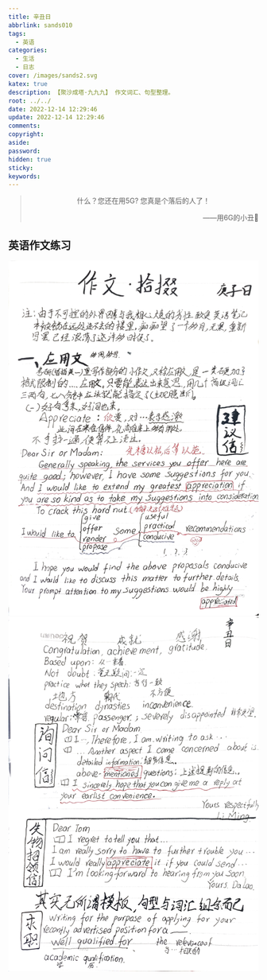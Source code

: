 ```yaml
---
title: 辛丑日
abbrlink: sands010
tags:
  - 英语
categories:
  - 生活
  - 日志
cover: /images/sands2.svg
katex: true
description: 【聚沙成塔·九九九】 作文词汇、句型整理。
root: ../../
date: 2022-12-14 12:29:46
update: 2022-12-14 12:29:46
comments:
copyright:
aside:
password:
hidden: true
sticky:
keywords:
---
```


> <center>什么？您还在用5G? 您真是个落后的人了！</center>
> <p align="right">——用6G的小丑🤡</p>
## 英语作文练习
![](../../../images/20221012/IMG_20221214_122907.jpg)
![](../../../images/20221012/IMG_20221214_122825.jpg)